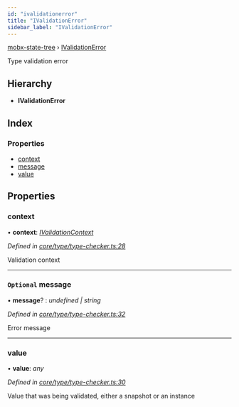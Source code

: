 ```yaml
---
id: "ivalidationerror"
title: "IValidationError"
sidebar_label: "IValidationError"
---
```


[mobx-state-tree](../index.md) › [IValidationError](ivalidationerror.md)

Type validation error

## Hierarchy

* **IValidationError**

## Index

### Properties

* [context](ivalidationerror.md#context)
* [message](ivalidationerror.md#optional-message)
* [value](ivalidationerror.md#value)

## Properties

###  context

• **context**: *[IValidationContext](../index.md#ivalidationcontext)*

*Defined in [core/type/type-checker.ts:28](https://github.com/mobxjs/mobx-state-tree/blob/2d85314b/packages/mobx-state-tree/src/core/type/type-checker.ts#L28)*

Validation context

___

### `Optional` message

• **message**? : *undefined | string*

*Defined in [core/type/type-checker.ts:32](https://github.com/mobxjs/mobx-state-tree/blob/2d85314b/packages/mobx-state-tree/src/core/type/type-checker.ts#L32)*

Error message

___

###  value

• **value**: *any*

*Defined in [core/type/type-checker.ts:30](https://github.com/mobxjs/mobx-state-tree/blob/2d85314b/packages/mobx-state-tree/src/core/type/type-checker.ts#L30)*

Value that was being validated, either a snapshot or an instance
